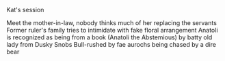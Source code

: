 Kat's session

Meet the mother-in-law, nobody thinks much of her replacing the servants
Former ruler's family tries to intimidate with fake floral arrangement
Anatoli is recognized as being from a book (Anatoli the Abstemious) by batty old lady from Dusky Snobs
Bull-rushed by fae aurochs being chased by a dire bear
